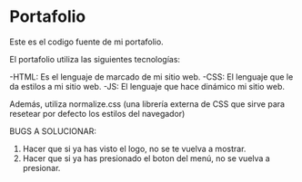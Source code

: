 # Portafolio
Este es el codigo fuente de mi portafolio.

El portafolio utiliza las siguientes tecnologías:

-HTML: Es el lenguaje de marcado de mi sitio web.
-CSS: El lenguaje que le da estilos a mi sitio web.
-JS: El lenguaje que hace dinámico mi sitio web.

Además, utiliza normalize.css (una librería externa de CSS que sirve para resetear por defecto los estilos del navegador)

BUGS A SOLUCIONAR:

1. Hacer que si ya has visto el logo, no se te vuelva a mostrar.
2. Hacer que si ya has presionado el boton del menú, no se vuelva a presionar.